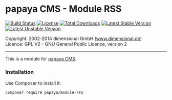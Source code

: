 # papaya CMS - Module RSS

[![Build Status](https://travis-ci.org/papayaCMS/papayacms-module-rss.svg?branch=master)](https://travis-ci.org/papayaCMS/papayacms-rss)
[![License](https://poser.pugx.org/papaya/module-rss/license.svg)](https://packagist.org/packages/papaya/module-rss)
[![Total Downloads](https://poser.pugx.org/papaya/module-rss/downloads.svg)](https://packagist.org/packages/papaya/module-rss)
[![Latest Stable Version](https://poser.pugx.org/papaya/module-rss/v/stable.svg)](https://packagist.org/packages/papaya/module-rss)
[![Latest Unstable Version](https://poser.pugx.org/papaya/module-rss/v/unstable.svg)](https://packagist.org/packages/papaya/module-rss)

Copyright: 2002-2014 dimensional GmbH (www.dimensional.de)<br/>
Licence: GPL V2 - GNU General Public Licence, version 2

-----------------------------------------------------------------------

This is a module for [papaya CMS](http://www.papaya.cms.com/).

### Installation

Use Composer to install it:

```
composer require papaya/module-rss
```
